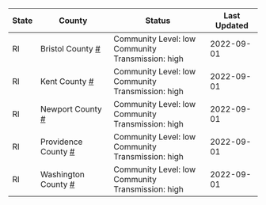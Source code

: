 State | County | Status | Last Updated
--- | --- | --- | --- 
RI | Bristol County <a href="#bristol_county">#</a> | <a name="bristol_county"></a>Community Level: low<br/>Community Transmission: high | 2022-09-01
RI | Kent County <a href="#kent_county">#</a> | <a name="kent_county"></a>Community Level: low<br/>Community Transmission: high | 2022-09-01
RI | Newport County <a href="#newport_county">#</a> | <a name="newport_county"></a>Community Level: low<br/>Community Transmission: high | 2022-09-01
RI | Providence County <a href="#providence_county">#</a> | <a name="providence_county"></a>Community Level: low<br/>Community Transmission: high | 2022-09-01
RI | Washington County <a href="#washington_county">#</a> | <a name="washington_county"></a>Community Level: low<br/>Community Transmission: high | 2022-09-01
